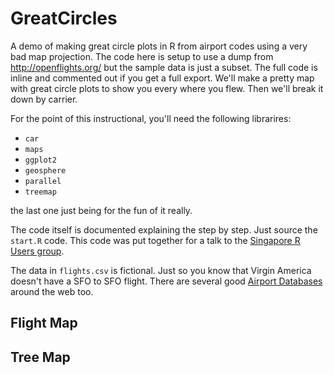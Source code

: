 GreatCircles
============

A demo of making great circle plots in R from airport codes using a
very bad map projection.  The code here is setup to use a dump from
http://openflights.org/ but the sample data is just a subset.  The
full code is inline and commented out if you get a full export. We'll
make a pretty map with great circle plots to show you every where you
flew.  Then we'll break it down by carrier.

For the point of this instructional, you'll need the following librarires:

* `car`
* `maps`
* `ggplot2`
* `geosphere`
* `parallel`
* `treemap`

the last one just being for the fun of it really.

The code itself is documented explaining the step by step.  Just
source the `start.R` code.  This code was put together for a talk to
the [Singapore R Users group](http://www.meetup.com/R-User-Group-SG/).

The data in `flights.csv` is fictional.  Just so you know that Virgin
America doesn't have a SFO to SFO flight.  There are several good
[Airport Databases](http://www.partow.net/miscellaneous/airportdatabase/)
around the web too.

Flight Map
----------


Tree Map
--------
